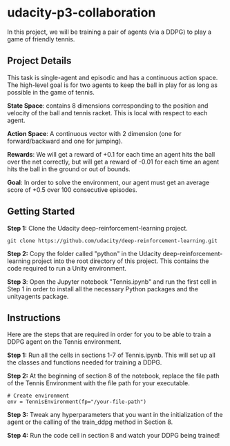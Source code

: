 # udacity-p3-collaboration

In this project, we will be training a pair of agents (via a DDPG) to play a game of friendly tennis.

## Project Details

This task is single-agent and episodic and has a continuous action space. The high-level goal is for two agents to keep the ball in play for as long as possible in the game of tennis.

**State Space**: contains 8 dimensions corresponding to the position and velocity of the ball and tennis racket. This is local with respect to each agent.

**Action Space**: A continuous vector with 2 dimension (one for forward/backward and one for jumping).

**Rewards**: We will get a reward of +0.1 for each time an agent hits the ball over the net correctly, but will get a reward of -0.01 for each time an agent hits the ball in the ground or out of bounds.

**Goal**: In order to solve the environment, our agent must get an average score of +0.5 over 100 consecutive episodes.

## Getting Started

**Step 1:** Clone the Udacity deep-reinforcement-learning project.

```
git clone https://github.com/udacity/deep-reinforcement-learning.git
```

**Step 2:** Copy the folder called "python" in the Udacity deep-reinforcement-learning project into the root directory of this project. This contains the code required to run a Unity environment.

**Step 3**: Open the Jupyter notebook "Tennis.ipynb" and run the first cell in Step 1 in order to install all the necessary Python packages and the unityagents package.

## Instructions

Here are the steps that are required in order for you to be able to train a DDPG agent on the Tennis environment.

**Step 1:** Run all the cells in sections 1-7 of Tennis.ipynb. This will set up all the classes and functions needed for training a DDPG.

**Step 2:** At the beginning of section 8 of the notebook, replace the file path of the Tennis Environment with the file path for your executable.

```
# Create environment
env = TennisEnvironment(fp="/your-file-path")
```

**Step 3:** Tweak any hyperparameters that you want in the initialization of the agent or the calling of the train_ddpg method in Section 8.

**Step 4:** Run the code cell in section 8 and watch your DDPG being trained!
